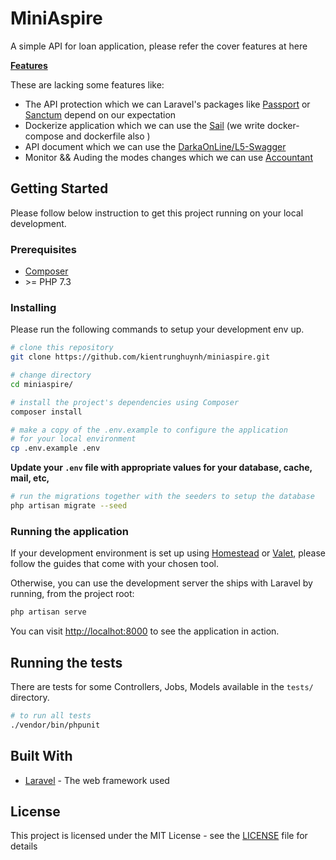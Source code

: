 # MiniAspire

A simple API for loan application, please refer the cover features at here 

**[Features](https://github.com/kientrunghuynh/miniaspire/blob/master/Features.md)**

These are lacking some features like:
- The API protection which we can Laravel's packages like [Passport](https://github.com/laravel/passport) or [Sanctum](https://github.com/laravel/sanctum) depend on our expectation
- Dockerize application which we can use the [Sail](https://github.com/laravel/sail) (we write docker-compose and dockerfile also )
- API document which we can use the [DarkaOnLine/L5-Swagger](https://github.com/DarkaOnLine/L5-Swagger)
- Monitor && Auding the modes changes which we can use [Accountant](https://altek.gitlab.io/accountant/installation.html#version-matrix)

## Getting Started

Please follow below instruction to get this project running on your local development.

### Prerequisites

* [Composer](https://getcomposer.org/doc/00-intro.md)
* \>= PHP 7.3

### Installing

Please run the following commands to setup your development env up.

```bash
# clone this repository
git clone https://github.com/kientrunghuynh/miniaspire.git

# change directory
cd miniaspire/

# install the project's dependencies using Composer
composer install

# make a copy of the .env.example to configure the application 
# for your local environment
cp .env.example .env
```

**Update your `.env` file with appropriate values for your database, cache, mail, etc,**

```bash
# run the migrations together with the seeders to setup the database
php artisan migrate --seed
```

### Running the application

If your development environment is set up using [Homestead](https://laravel.com/docs/5.5/homestead) or [Valet](https://laravel.com/docs/5.5/valet), please follow the guides that come with your chosen tool. 

Otherwise, you can use the development server the ships with Laravel by running, from the project root:

```bash
php artisan serve
```
You can visit [http://localhot:8000](http://localhot:8000) to see the application in action.

## Running the tests

There are tests for some Controllers, Jobs, Models available in the `tests/` directory.

```bash
# to run all tests
./vendor/bin/phpunit
```

## Built With

* [Laravel](https://laravel.com) - The web framework used

## License

This project is licensed under the MIT License - see the [LICENSE](LICENSE) file for details
